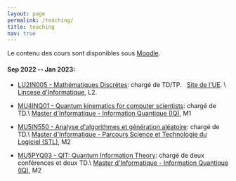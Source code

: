 ```yaml
---
layout: page
permalink: /teaching/
title: teaching
nav: true
---
```


Le contenu des cours sont disponibles sous [Moodle](https://moodle-sciences-22.sorbonne-universite.fr/). 

#### Sep 2022 -- Jan 2023:

[comment]: # (This actually is the most platform independent comment)

* [LU2IN005 - Mathématiques Discrètes](https://moodle-sciences-22.sorbonne-universite.fr/course/view.php?id=2073): chargé de TD/TP. &nbsp;  [Site de l'UE](https://www-licence.ufr-info-p6.jussieu.fr/lmd/licence/2022/ue/LU2IN005-2022oct/index.php). \\
 [Lincese d'Informatique](https://sciences.sorbonne-universite.fr/formation-sciences/licences/licences-generales-l2-l3/licence-dinformatique), L2. 

* [MU4INQ01 - Quantum kinematics for computer scientists](https://moodle-sciences-22.sorbonne-universite.fr/course/view.php?id=2903): chargé de TD.\\
 [Master d'Informatique - Information Quantique (IQ)](https://sciences.sorbonne-universite.fr/formation-sciences/masters/master-informatique/parcours-IQ), M1

* [MU5IN550 - Analyse d'algorithmes et génération aléatoire](https://moodle-sciences-22.sorbonne-universite.fr/course/view.php?id=3063): chargé de TD.\\
 [Master d'Informatique - Parcours Science et Technologie du Logiciel (STL)](https://sciences.sorbonne-universite.fr/formation-sciences/masters/master-informatique/parcours-stl), M2

* [MU5PYQ03 - QIT: Quantum Information Theory](https://moodle-sciences-22.sorbonne-universite.fr/course/view.php?id=2663#section-3): chargé de deux conférences et deux TD.\\
 [Master d'Informatique - Information Quantique (IQ)](https://sciences.sorbonne-universite.fr/formation-sciences/masters/master-informatique/parcours-IQ), M2

